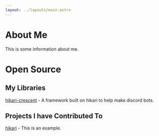 ```yaml
---
layout: ../layouts/main.astro
---
```


# About Me
This is some information about me.

# Open Source
## My Libraries
[hikari-crescent](https://github.com/hikari-crescent/hikari-crescent) - A framework built on hikari to help make discord bots.



## Projects I have Contributed To
[hikari](https://github.com/hikari-py/hikari) - This is an example.


